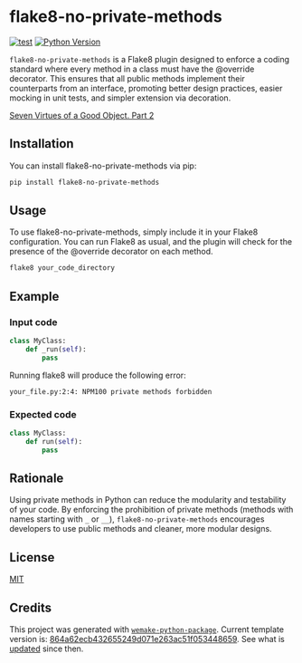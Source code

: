 # flake8-no-private-methods

[![test](https://github.com/blablatdinov/flake8-no-private-methods/actions/workflows/test.yml/badge.svg)](https://github.com/blablatdinov/flake8-no-private-methods/actions/workflows/test.yml)
[![Python Version](https://img.shields.io/pypi/pyversions/flake8-no-private-methods.svg)](https://pypi.org/project/flake8-no-private-methods/)

`flake8-no-private-methods` is a Flake8 plugin designed to enforce a coding standard where every method in a class must have the @override decorator. This ensures that all public methods implement their counterparts from an interface, promoting better design practices, easier mocking in unit tests, and simpler extension via decoration.

[Seven Virtues of a Good Object. Part 2](https://www.yegor256.com/2014/11/20/seven-virtues-of-good-object.html#2-he-works-by-contracts)

## Installation

You can install flake8-no-private-methods via pip:

```bash
pip install flake8-no-private-methods
```

## Usage

To use flake8-no-private-methods, simply include it in your Flake8 configuration. You can run Flake8 as usual, and the plugin will check for the presence of the @override decorator on each method.

```bash
flake8 your_code_directory
```

## Example

### Input code

```python
class MyClass:
    def _run(self):
        pass
```

Running flake8 will produce the following error:

```
your_file.py:2:4: NPM100 private methods forbidden
```

### Expected code

```python
class MyClass:
    def run(self):
        pass
```

## Rationale

Using private methods in Python can reduce the modularity and testability of your code. By enforcing the prohibition of private methods (methods with names starting with `_` or `__`), `flake8-no-private-methods` encourages developers to use public methods and cleaner, more modular designs.

## License

[MIT](https://github.com/blablatdinov/flake8-no-private-methods/blob/master/LICENSE)

## Credits

This project was generated with [`wemake-python-package`](https://github.com/wemake-services/wemake-python-package). Current template version is: [864a62ecb432655249d071e263ac51f053448659](https://github.com/wemake-services/wemake-python-package/tree/864a62ecb432655249d071e263ac51f053448659). See what is [updated](https://github.com/wemake-services/wemake-python-package/compare/864a62ecb432655249d071e263ac51f053448659...master) since then.
